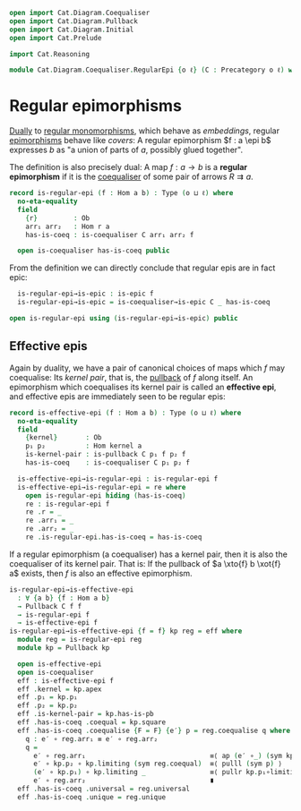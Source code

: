 ```agda
open import Cat.Diagram.Coequaliser
open import Cat.Diagram.Pullback
open import Cat.Diagram.Initial
open import Cat.Prelude

import Cat.Reasoning

module Cat.Diagram.Coequaliser.RegularEpi {o ℓ} (C : Precategory o ℓ) where
```

<!--
```agda
open Cat.Reasoning C
private variable a b : Ob
```
-->

# Regular epimorphisms

[Dually] to [regular monomorphisms], which behave as _embeddings_,
regular [epimorphisms] behave like _covers_: A regular epimorphism $f :
a \epi b$ expresses $b$ as "a union of parts of $a$, possibly glued
together".

[Dually]: Cat.Base.html#opposites
[regular monomorphisms]: Cat.Diagram.Equaliser.RegularMono.html
[epimorphisms]: Cat.Morphism.html#epis

The definition is also precisely dual: A map $f : a \to b$ is a
**regular epimorphism** if it is the [coequaliser] of some pair of
arrows $R \rightrightarrows a$.

[coequaliser]: Cat.Diagram.Coequaliser.html

```agda
record is-regular-epi (f : Hom a b) : Type (o ⊔ ℓ) where
  no-eta-equality
  field
    {r}         : Ob
    arr₁ arr₂   : Hom r a
    has-is-coeq : is-coequaliser C arr₁ arr₂ f

  open is-coequaliser has-is-coeq public
```

From the definition we can directly conclude that regular epis are in
fact epic:

```agda
  is-regular-epi→is-epic : is-epic f
  is-regular-epi→is-epic = is-coequaliser→is-epic C _ has-is-coeq

open is-regular-epi using (is-regular-epi→is-epic) public
```

## Effective epis

Again by duality, we have a pair of canonical choices of maps which $f$
may coequalise: Its _kernel pair_, that is, the [pullback] of $f$ along
itself. An epimorphism which coequalises its kernel pair is called an
**effective epi**, and effective epis are immediately seen to be regular
epis:

[pullback]: Cat.Diagram.Pullback.html

```agda
record is-effective-epi (f : Hom a b) : Type (o ⊔ ℓ) where
  no-eta-equality
  field
    {kernel}       : Ob
    p₁ p₂          : Hom kernel a
    is-kernel-pair : is-pullback C p₁ f p₂ f
    has-is-coeq    : is-coequaliser C p₁ p₂ f

  is-effective-epi→is-regular-epi : is-regular-epi f
  is-effective-epi→is-regular-epi = re where
    open is-regular-epi hiding (has-is-coeq)
    re : is-regular-epi f
    re .r = _
    re .arr₁ = _
    re .arr₂ = _
    re .is-regular-epi.has-is-coeq = has-is-coeq
```

If a regular epimorphism (a coequaliser) has a kernel pair, then it is
also the coequaliser of its kernel pair. That is: If the pullback of $a
\xto{f} b \xot{f} a$ exists, then $f$ is also an effective epimorphism.

```agda
is-regular-epi→is-effective-epi
  : ∀ {a b} {f : Hom a b}
  → Pullback C f f
  → is-regular-epi f
  → is-effective-epi f
is-regular-epi→is-effective-epi {f = f} kp reg = eff where
  module reg = is-regular-epi reg
  module kp = Pullback kp

  open is-effective-epi
  open is-coequaliser
  eff : is-effective-epi f
  eff .kernel = kp.apex
  eff .p₁ = kp.p₁
  eff .p₂ = kp.p₂
  eff .is-kernel-pair = kp.has-is-pb
  eff .has-is-coeq .coequal = kp.square
  eff .has-is-coeq .coequalise {F = F} {e′} p = reg.coequalise q where
    q : e′ ∘ reg.arr₁ ≡ e′ ∘ reg.arr₂
    q =
      e′ ∘ reg.arr₁                               ≡⟨ ap (e′ ∘_) (sym kp.p₂∘limiting) ⟩
      e′ ∘ kp.p₂ ∘ kp.limiting (sym reg.coequal)  ≡⟨ pulll (sym p) ⟩
      (e′ ∘ kp.p₁) ∘ kp.limiting _                ≡⟨ pullr kp.p₁∘limiting ⟩
      e′ ∘ reg.arr₂                               ∎
  eff .has-is-coeq .universal = reg.universal
  eff .has-is-coeq .unique = reg.unique
```
